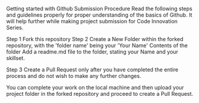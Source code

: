 Getting started with Github
Submission Procedure
Read the following steps and guidelines properly for proper understanding of the basics of Github. It will help further while making project submission for Code Innovation Series.

Step 1
Fork this repository
Step 2
Create a New Folder within the forked repository, with the 'folder name' being your 'Your Name'
Contents of the folder
Add a readme.md file to the folder, stating your Name and your skillset.

Step 3
Create a Pull Request only after you have completed the entire process and do not wish to make any further changes.

You can complete your work on the local machine and then upload your project folder in the forked repository and proceed to create a Pull Request.